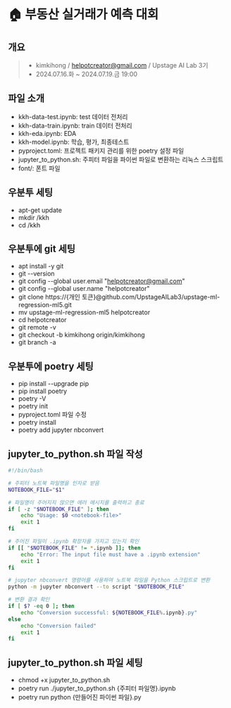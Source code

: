 # 🏠 부동산 실거래가 예측 대회

## 개요

> - kimkihong / helpotcreator@gmail.com / Upstage AI Lab 3기
> - 2024.07.16.화 ~ 2024.07.19.금 19:00

## 파일 소개

- kkh-data-test.ipynb: test 데이터 전처리
- kkh-data-train.ipynb: train 데이터 전처리
- kkh-eda.ipynb: EDA
- kkh-model.ipynb: 학습, 평가, 최종테스트
- pyproject.toml: 프로젝트 패키지 관리를 위한 poetry 설정 파일
- jupyter_to_python.sh: 주피터 파일을 파이썬 파일로 변환하는 리눅스 스크립트
- font/: 폰트 파일

## 우분투 세팅

- apt-get update
- mkdir /kkh
- cd /kkh

## 우분투에 git 세팅

- apt install -y git
- git --version
- git config --global user.email "helpotcreator@gmail.com"
- git config --global user.name "helpotcreator"
- git clone https://{개인 토큰}@github.com/UpstageAILab3/upstage-ml-regression-ml5.git
- mv upstage-ml-regression-ml5 helpotcreator
- cd helpotcreator
- git remote -v
- git checkout -b kimkihong origin/kimkihong
- git branch -a

## 우분투에 poetry 세팅

- pip install --upgrade pip
- pip install poetry
- poetry -V
- poetry init
- pyproject.toml 파일 수정
- poetry install
- poetry add jupyter nbconvert

## jupyter_to_python.sh 파일 작성

```bash
#!/bin/bash

# 주피터 노트북 파일명을 인자로 받음
NOTEBOOK_FILE="$1"

# 파일명이 주어지지 않으면 에러 메시지를 출력하고 종료
if [ -z "$NOTEBOOK_FILE" ]; then
    echo "Usage: $0 <notebook-file>"
    exit 1
fi

# 주어진 파일이 .ipynb 확장자를 가지고 있는지 확인
if [[ "$NOTEBOOK_FILE" != *.ipynb ]]; then
    echo "Error: The input file must have a .ipynb extension"
    exit 1
fi

# jupyter nbconvert 명령어를 사용하여 노트북 파일을 Python 스크립트로 변환
python -m jupyter nbconvert --to script "$NOTEBOOK_FILE"

# 변환 결과 확인
if [ $? -eq 0 ]; then
    echo "Conversion successful: ${NOTEBOOK_FILE%.ipynb}.py"
else
    echo "Conversion failed"
    exit 1
fi
```

## jupyter_to_python.sh 파일 세팅

- chmod +x jupyter_to_python.sh
- poetry run ./jupyter_to_python.sh {주피터 파일명}.ipynb
- poetry run python {만들어진 파이썬 파일}.py